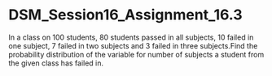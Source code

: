 # DSM_Session16_Assignment_16.3

In a class on 100 students, 80 students passed in all subjects, 10 failed in one subject, 7 failed in two subjects and 3 failed in three subjects.Find the probability distribution of the variable for number of subjects a student from the given class has failed in.
